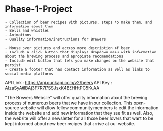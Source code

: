 # Phase-1-Project

<!-- Content Deliverables -->

    - Collection of beer recipes with pictures, steps to make them, and information about them
    - Bells and whistles
    - Animations
    - Quality information/instructions for Brewers

<!-- User Deliverables -->

    - Mouse over pictures and access more description of beer 
    - Include a click button that displays dropdown menu with information about the brewing process and apropiate recomendations
    - Include edit button that lets you make changes on the website that persist
    - Create a footer that has contact information as well as links to social media platforms

<!-- API Key -->

API Link : https://api.punkapi.com/v2/beers
API Key : AIzaSyAtilBAj3F7R7l7SSJsxK4BZHHtPC5KuAA

<!-- Rocket Pitch -->

"The Brewers Website" will offer quality information about the brewing process of numerous beers that we have in our collection. This open-source website will allow fellow community members to edit the information inside the website and add new information that they see fit as well. Also, the website will offer a newsletter for all those beer lovers that want to be kept informed about new beer recipes that arrive at our website. 

